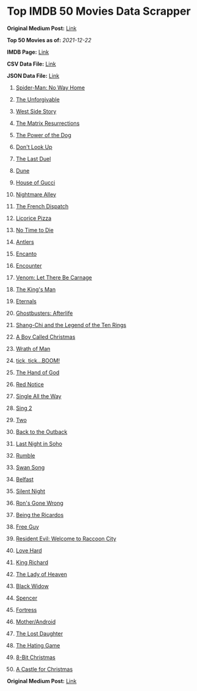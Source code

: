 # Top IMDB 50 Movies Data Scrapper

**Original Medium Post:** [Link](https://medium.com/@nishantsahoo/which-movie-should-i-watch-5c83a3c0f5b1) 

**Top 50 Movies as of:** _2021-12-22_

**IMDB Page:** [Link](http://www.imdb.com/search/title?release_date=2021,2021&title_type=feature)

**CSV Data File:** [Link](/Data/data.csv)

**JSON Data File:** [Link](/Data/data.json)

1. [Spider-Man: No Way Home](https://www.imdb.com/title/tt10872600/?ref_=adv_li_tt)

2. [The Unforgivable](https://www.imdb.com/title/tt11233960/?ref_=adv_li_tt)

3. [West Side Story](https://www.imdb.com/title/tt3581652/?ref_=adv_li_tt)

4. [The Matrix Resurrections](https://www.imdb.com/title/tt10838180/?ref_=adv_li_tt)

5. [The Power of the Dog](https://www.imdb.com/title/tt10293406/?ref_=adv_li_tt)

6. [Don't Look Up](https://www.imdb.com/title/tt11286314/?ref_=adv_li_tt)

7. [The Last Duel](https://www.imdb.com/title/tt4244994/?ref_=adv_li_tt)

8. [Dune](https://www.imdb.com/title/tt1160419/?ref_=adv_li_tt)

9. [House of Gucci](https://www.imdb.com/title/tt11214590/?ref_=adv_li_tt)

10. [Nightmare Alley](https://www.imdb.com/title/tt7740496/?ref_=adv_li_tt)

11. [The French Dispatch](https://www.imdb.com/title/tt8847712/?ref_=adv_li_tt)

12. [Licorice Pizza](https://www.imdb.com/title/tt11271038/?ref_=adv_li_tt)

13. [No Time to Die](https://www.imdb.com/title/tt2382320/?ref_=adv_li_tt)

14. [Antlers](https://www.imdb.com/title/tt7740510/?ref_=adv_li_tt)

15. [Encanto](https://www.imdb.com/title/tt2953050/?ref_=adv_li_tt)

16. [Encounter](https://www.imdb.com/title/tt12800524/?ref_=adv_li_tt)

17. [Venom: Let There Be Carnage](https://www.imdb.com/title/tt7097896/?ref_=adv_li_tt)

18. [The King's Man](https://www.imdb.com/title/tt6856242/?ref_=adv_li_tt)

19. [Eternals](https://www.imdb.com/title/tt9032400/?ref_=adv_li_tt)

20. [Ghostbusters: Afterlife](https://www.imdb.com/title/tt4513678/?ref_=adv_li_tt)

21. [Shang-Chi and the Legend of the Ten Rings](https://www.imdb.com/title/tt9376612/?ref_=adv_li_tt)

22. [A Boy Called Christmas](https://www.imdb.com/title/tt10187208/?ref_=adv_li_tt)

23. [Wrath of Man](https://www.imdb.com/title/tt11083552/?ref_=adv_li_tt)

24. [tick, tick...BOOM!](https://www.imdb.com/title/tt8721424/?ref_=adv_li_tt)

25. [The Hand of God](https://www.imdb.com/title/tt12680684/?ref_=adv_li_tt)

26. [Red Notice](https://www.imdb.com/title/tt7991608/?ref_=adv_li_tt)

27. [Single All the Way](https://www.imdb.com/title/tt14315756/?ref_=adv_li_tt)

28. [Sing 2](https://www.imdb.com/title/tt6467266/?ref_=adv_li_tt)

29. [Two](https://www.imdb.com/title/tt12358104/?ref_=adv_li_tt)

30. [Back to the Outback](https://www.imdb.com/title/tt13575806/?ref_=adv_li_tt)

31. [Last Night in Soho](https://www.imdb.com/title/tt9639470/?ref_=adv_li_tt)

32. [Rumble](https://www.imdb.com/title/tt8337158/?ref_=adv_li_tt)

33. [Swan Song](https://www.imdb.com/title/tt13207508/?ref_=adv_li_tt)

34. [Belfast](https://www.imdb.com/title/tt12789558/?ref_=adv_li_tt)

35. [Silent Night](https://www.imdb.com/title/tt11628854/?ref_=adv_li_tt)

36. [Ron's Gone Wrong](https://www.imdb.com/title/tt7504818/?ref_=adv_li_tt)

37. [Being the Ricardos](https://www.imdb.com/title/tt4995540/?ref_=adv_li_tt)

38. [Free Guy](https://www.imdb.com/title/tt6264654/?ref_=adv_li_tt)

39. [Resident Evil: Welcome to Raccoon City](https://www.imdb.com/title/tt6920084/?ref_=adv_li_tt)

40. [Love Hard](https://www.imdb.com/title/tt10752004/?ref_=adv_li_tt)

41. [King Richard](https://www.imdb.com/title/tt9620288/?ref_=adv_li_tt)

42. [The Lady of Heaven](https://www.imdb.com/title/tt13097336/?ref_=adv_li_tt)

43. [Black Widow](https://www.imdb.com/title/tt3480822/?ref_=adv_li_tt)

44. [Spencer](https://www.imdb.com/title/tt12536294/?ref_=adv_li_tt)

45. [Fortress](https://www.imdb.com/title/tt14577300/?ref_=adv_li_tt)

46. [Mother/Android](https://www.imdb.com/title/tt13029044/?ref_=adv_li_tt)

47. [The Lost Daughter](https://www.imdb.com/title/tt9100054/?ref_=adv_li_tt)

48. [The Hating Game](https://www.imdb.com/title/tt8718158/?ref_=adv_li_tt)

49. [8-Bit Christmas](https://www.imdb.com/title/tt11540284/?ref_=adv_li_tt)

50. [A Castle for Christmas](https://www.imdb.com/title/tt13070602/?ref_=adv_li_tt)

**Original Medium Post:** [Link](https://medium.com/@nishantsahoo/which-movie-should-i-watch-5c83a3c0f5b1) 
